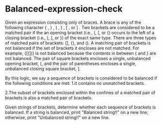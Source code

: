 # Balanced-expression-check
Given an expression consisting only of braces. A brace is any of the following character { , } , ( , ) , [ , or ] . Two brackets are considered to be a matched pair if the an opening bracket (i.e., (, [, or {) occurs to the left of a closing bracket (i.e., ), ], or }) of the exact same type. There are three types of matched pairs of brackets: [], {}, and ().
A matching pair of brackets is not balanced if the set of brackets it encloses are not matched. For example, {[(])} is not balanced because the contents in between { and } are not balanced. The pair of square brackets encloses a single, unbalanced opening bracket, (, and the pair of parentheses encloses a single, unbalanced closing square bracket, ].

By this logic, we say a sequence of brackets is considered to be balanced if the following conditions are met:
1.It contains no unmatched brackets.

2.The subset of brackets enclosed within the confines of a matched pair of brackets is also a matched pair of brackets.

Given  strings of brackets, determine whether each sequence of brackets is balanced. If a string is balanced, print "Balanced string!!" on a new line; otherwise, print "Unbalanced string!!" on a new line.
